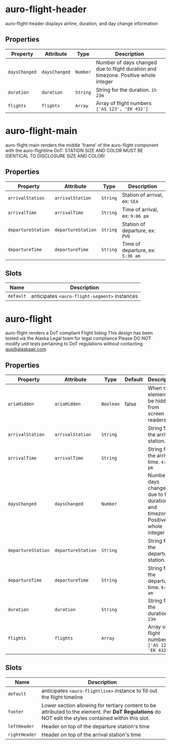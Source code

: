 # auro-flight-header

auro-flight-header displays airline, duration, and day change information

## Properties

| Property      | Attribute     | Type     | Description                                      |
|---------------|---------------|----------|--------------------------------------------------|
| `daysChanged` | `daysChanged` | `Number` | Number of days changed due to flight duration and timezone. Positive whole integer |
| `duration`    | `duration`    | `String` | String for the duration. `1h 23m`                |
| `flights`     | `flights`     | `Array`  | Array of flight numbers `['AS 123', 'EK 432']`   |


# auro-flight-main

auro-flight-main renders the middle 'frame' of the auro-flight component with the auro-flightline
DoT: STATION SIZE AND COLOR MUST BE IDENTICAL TO DISCLOSURE SIZE AND COLOR!

## Properties

| Property           | Attribute          | Type     | Description                      |
|--------------------|--------------------|----------|----------------------------------|
| `arrivalStation`   | `arrivalStation`   | `String` | Station of arrival, ex: `SEA`    |
| `arrivalTime`      | `arrivalTime`      | `String` | Time of arrival, ex: `9:06 pm`   |
| `departureStation` | `departureStation` | `String` | Station of departure, ex: `PVD`  |
| `departureTime`    | `departureTime`    | `String` | Time of departure, ex: `5:36 am` |

## Slots

| Name      | Description                                   |
|-----------|-----------------------------------------------|
| `default` | anticipates `<auro-flight-segment>` instances |


# auro-flight

auro-flight renders a DoT compliant Flight listing
This design has been tested via the Alaska Legal team for legal compliance
Please DO NOT modify unit tests pertaining to DoT regulations without contacting gus@alaskaair.com

## Properties

| Property           | Attribute          | Type      | Default | Description                                      |
|--------------------|--------------------|-----------|---------|--------------------------------------------------|
| `ariaHidden`       | `ariaHidden`       | `Boolean` | false   | When `true` element will be hidden from screen readers |
| `arrivalStation`   | `arrivalStation`   | `String`  |         | String for the arrival station. `PVD`            |
| `arrivalTime`      | `arrivalTime`      | `String`  |         | String for the arrival time. `4:05 pm`           |
| `daysChanged`      | `daysChanged`      | `Number`  |         | Number of days changed due to flight duration and timezone. Positive whole integer |
| `departureStation` | `departureStation` | `String`  |         | String for the departure station. `SEA`          |
| `departureTime`    | `departureTime`    | `String`  |         | String for the departure time. `9:06 am`         |
| `duration`         | `duration`         | `String`  |         | String for the duration. `1h 23m`                |
| `flights`          | `flights`          | `Array`   |         | Array of flight numbers `['AS 123', 'EK 432']`   |

## Slots

| Name          | Description                                      |
|---------------|--------------------------------------------------|
| `default`     | anticipates `<auro-flightline>` instance to fill out the flight timeline |
| `footer`      | Lower section allowing for tertiary content to be attributed to the element. Per **DoT Regulations** do NOT edit the styles contained within this slot. |
| `leftHeader`  | Header on top of the departure station's time    |
| `rightHeader` | Header on top of the arrival station's time      |
